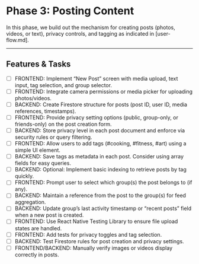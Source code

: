 # Phase 3: Posting Content

In this phase, we build out the mechanism for creating posts (photos, videos, or text), privacy controls, and tagging as indicated in [user-flow.md].

---

## Features & Tasks

- [ ] FRONTEND: Implement “New Post” screen with media upload, text input, tag selection, and group selector.  
- [ ] FRONTEND: Integrate camera permissions or media picker for uploading photos/videos.  
- [ ] BACKEND: Create Firestore structure for posts (post ID, user ID, media references, timestamps).
- [ ] FRONTEND: Provide privacy setting options (public, group-only, or friends-only) on the post creation form.  
- [ ] BACKEND: Store privacy level in each post document and enforce via security rules or query filtering.
- [ ] FRONTEND: Allow users to add tags (#cooking, #fitness, #art) using a simple UI element.  
- [ ] BACKEND: Save tags as metadata in each post. Consider using array fields for easy queries.  
- [ ] BACKEND: Optional: Implement basic indexing to retrieve posts by tag quickly.
- [ ] FRONTEND: Prompt user to select which group(s) the post belongs to (if any).  
- [ ] BACKEND: Maintain a reference from the post to the group(s) for feed aggregation.  
- [ ] BACKEND: Update group’s last activity timestamp or “recent posts” field when a new post is created.
- [ ] FRONTEND: Use React Native Testing Library to ensure file upload states are handled.  
- [ ] FRONTEND: Add tests for privacy toggles and tag selection.  
- [ ] BACKEND: Test Firestore rules for post creation and privacy settings.  
- [ ] FRONTEND/BACKEND: Manually verify images or videos display correctly in posts.
